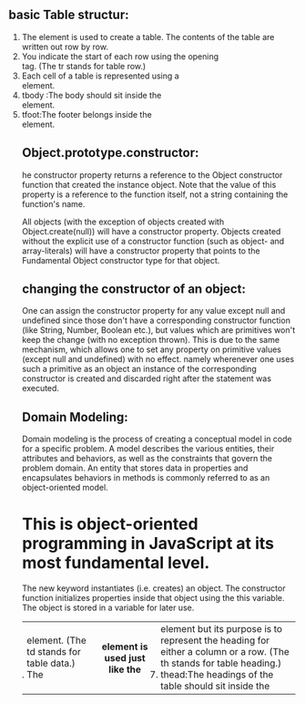 ## basic Table structur:
1. The <table> element is used to create a table. The contents of the table are written out row by row.
2. You indicate the start of each row using the opening <tr> tag. (The tr stands for table row.)
3. Each cell of a table is represented using a <td>element. (The td stands for table data.)
4. The <th> element is used just like the  <td> element but its purpose is to represent the heading for either a column or a row. (The th stands for table heading.)
5. thead:The headings of the table should sit inside the <thead> element. 
6. tbody :The body should sit inside the <tbody> element. 
7. tfoot:The footer belongs inside the <tfoot> element.

## Object.prototype.constructor:
he constructor property returns a reference to the Object constructor function that created the instance object. Note that the value of this property is a reference to the function itself, not a string containing the function's name.

All objects (with the exception of objects created with Object.create(null)) will have a constructor property. Objects created without the explicit use of a constructor function (such as object- and array-literals) will have a constructor property that points to the Fundamental Object constructor type for that object.

## changing the constructor of an object:

One can assign the constructor property for any value except null and undefined since those don't have a corresponding constructor function (like String, Number, Boolean etc.), but values which are primitives won't keep the change (with no exception thrown). This is due to the same mechanism, which allows one to set any property on primitive values (except null and undefined) with no effect. namely wherenever one uses such a primitive as an object an instance of the corresponding constructor is created and discarded right after the statement was executed.

## Domain Modeling:
Domain modeling is the process of creating a conceptual model in code for a specific problem. A model describes the various entities, their attributes and behaviors, as well as the constraints that govern the problem domain. An entity that stores data in properties and encapsulates behaviors in methods is commonly referred to as an object-oriented model.

# This is object-oriented programming in JavaScript at its most fundamental level.
The new keyword instantiates (i.e. creates) an object.
The constructor function initializes properties inside that object using the this variable.
The object is stored in a variable for later use.
